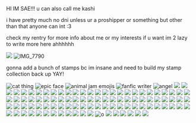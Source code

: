 HI IM SAE!!! u can also call me kashi

i have pretty much no dni unless ur a proshipper or something but other than that anyone can int :3 

check my rentry for more info about me or my interests if u want im 2 lazy to write more here ahhhhhh

![](https://files.catbox.moe/ax3w8z.png) ![IMG_7790](https://github.com/user-attachments/assets/6af832e5-ca7f-4a81-85dc-63e4382657f1) 


gonna add a bunch of stamps bc im insane and need to build my stamp collection back up YAY!

![cat thing](https://external-media.spacehey.net/media/sUyNQrFYXxQ1t24FUgeHl3hh4Fz2iescVYG_T1k-iYxc=/https://64.media.tumblr.com/f5a614012f4608807cf2413a4d8ddb9d/043b3b79b6f9e438-5a/s100x200/af289642a6fe93441736bb53da79e56ced89d228.png) ![epic face](https://external-media.spacehey.net/media/sU8c1kUfZ9glmlSPYVrCIVF9mPUFIVmAUON2d7CT7mO8=/https://64.media.tumblr.com/4a4986a87e403b038721e7ffc012a942/3913a3093a909602-ab/s250x250_c1/2f575b2a7976f7c62517d236a8eb1d84cd69fc24.pnj) ![animal jam emojis](https://external-media.spacehey.net/media/siGlPSBVnBHjj5YtcT944p-py7XeDn5VWXTjpFq0xgew=/https://images-wixmp-ed30a86b8c4ca887773594c2.wixmp.com/f/ba434057-e637-4974-a6e8-72becd29cc0f/dgmi9ay-6b1729db-ec15-405d-a847-c1d3b39a58eb.gif?token=eyJ0eXAiOiJKV1QiLCJhbGciOiJIUzI1NiJ9.eyJzdWIiOiJ1cm46YXBwOjdlMGQxODg5ODIyNjQzNzNhNWYwZDQxNWVhMGQyNmUwIiwiaXNzIjoidXJuOmFwcDo3ZTBkMTg4OTgyMjY0MzczYTVmMGQ0MTVlYTBkMjZlMCIsIm9iaiI6W1t7InBhdGgiOiJcL2ZcL2JhNDM0MDU3LWU2MzctNDk3NC1hNmU4LTcyYmVjZDI5Y2MwZlwvZGdtaTlheS02YjE3MjlkYi1lYzE1LTQwNWQtYTg0Ny1jMWQzYjM5YTU4ZWIuZ2lmIn1dXSwiYXVkIjpbInVybjpzZXJ2aWNlOmZpbGUuZG93bmxvYWQiXX0.oNWIXkRP6VG2MkLgdJ4qXaSNmtj_3Sl5jKSsUunb5Rc) ![fanfic writer](https://external-media.spacehey.net/media/smoHjupFFnu-ZAnAljNZLpPZAr1U9O9xxRF6SrS3DYfo=/https://images-wixmp-ed30a86b8c4ca887773594c2.wixmp.com/f/28847125-263d-48c5-9649-2689fb915850/d1c5kpk-854b704b-c962-4683-bf61-ecc3301ce232.gif?token=eyJ0eXAiOiJKV1QiLCJhbGciOiJIUzI1NiJ9.eyJzdWIiOiJ1cm46YXBwOjdlMGQxODg5ODIyNjQzNzNhNWYwZDQxNWVhMGQyNmUwIiwiaXNzIjoidXJuOmFwcDo3ZTBkMTg4OTgyMjY0MzczYTVmMGQ0MTVlYTBkMjZlMCIsIm9iaiI6W1t7InBhdGgiOiJcL2ZcLzI4ODQ3MTI1LTI2M2QtNDhjNS05NjQ5LTI2ODlmYjkxNTg1MFwvZDFjNWtway04NTRiNzA0Yi1jOTYyLTQ2ODMtYmY2MS1lY2MzMzAxY2UyMzIuZ2lmIn1dXSwiYXVkIjpbInVybjpzZXJ2aWNlOmZpbGUuZG93bmxvYWQiXX0.lUVVpDezbS8ogVEbCmI65c9LqcpaawLUQP7hrb16fYo) ![angel](https://external-media.spacehey.net/media/sIV8pAprBMSgFBqenMjUQSPEZl6fjwyb7R0dqG4CerLk=/https://y2k.neocities.org/stamps2/rainbow_11_by_catjamsprinkles-dc22hwr.png) ![](https://external-media.spacehey.net/media/sX9XY2-Eo1Vqz_pBGF8kNLOiUr2t2xr5-vmQgfGYpLGA=/https://y2k.neocities.org/stamps/tumblr_inline_p0x8glfCRf1uzqajc_500.jpg) ![](https://external-media.spacehey.net/media/sHA1LT_s0Q5J9VfBV2Q1Nd9UH17BMynrSYZMvDBldNaw=/https://64.media.tumblr.com/fc9b61fb4fb0e4da21a7d517ba5a2e0b/2fe91393c8bac497-d0/s100x200/235ee49e70ff1066d9b3ab2cc51791eb99ba19ca.gifv) ![](https://external-media.spacehey.net/media/sjrn_wQpHyCGXNaTESAlVN02DR_xhwxglodF-jI5mFlk=/https://i.ibb.co/nfhYBbX/blood-stamp-by-asuminakuki14-d2bhgmf-fullview.jpg) ![](https://external-media.spacehey.net/media/smBvhfSlALrFGYqcq1zGdwdGVptE1rqiZvBnfNLprCog=/https://images-wixmp-ed30a86b8c4ca887773594c2.wixmp.com/f/818acd97-1680-4dd1-9d23-23e22fd49506/dg761a0-494e9e59-6e46-438a-b14a-2502ef1ca034.gif?token=eyJ0eXAiOiJKV1QiLCJhbGciOiJIUzI1NiJ9.eyJzdWIiOiJ1cm46YXBwOjdlMGQxODg5ODIyNjQzNzNhNWYwZDQxNWVhMGQyNmUwIiwiaXNzIjoidXJuOmFwcDo3ZTBkMTg4OTgyMjY0MzczYTVmMGQ0MTVlYTBkMjZlMCIsIm9iaiI6W1t7InBhdGgiOiJcL2ZcLzgxOGFjZDk3LTE2ODAtNGRkMS05ZDIzLTIzZTIyZmQ0OTUwNlwvZGc3NjFhMC00OTRlOWU1OS02ZTQ2LTQzOGEtYjE0YS0yNTAyZWYxY2EwMzQuZ2lmIn1dXSwiYXVkIjpbInVybjpzZXJ2aWNlOmZpbGUuZG93bmxvYWQiXX0.y8wxRPscjzKmG7gIFd4K6OaDN1YgXahdfSXFwfJTlWU) ![](https://external-media.spacehey.net/media/sRUdSoivwYP9NictrvJuHsW38O9k21giNUxN6g5Kpd74=/https://i.ibb.co/v1LT9bb/emo-checkered-stamp-by-strawberryjuicie-d36hccd-fullview.jpg) ![](https://external-media.spacehey.net/media/s6iFQnQYzix66gzmevUwxhyACrIoCCC7scB4Av6TLhxw=/https://64.media.tumblr.com/befc25b61b4f9946fef5135ec8645f56/db9c867786dfb431-42/s250x250_c1/d976e839afe1267d50d24740b5908fb48b26c042.png) ![](https://external-media.spacehey.net/media/s6scD-GMZdDmoIQ_lYt-4jU-oHzQqnQuii_0quBEK4gc=/https://y2k.neocities.org/stamps/tumblr_pagu488kG61xu4cp2o3_100.gif) ![](https://external-media.spacehey.net/media/sK_sAkpw4P1eICkRZGhdkNSqg_jDU3h_EwSv1g-16-NQ=/https://images-wixmp-ed30a86b8c4ca887773594c2.wixmp.com/f/a06e9d4f-f786-4e2c-aca0-095af2a27353/dd3yqdb-f0efa0ca-02b9-455b-9970-dd89dc53c61e.gif?token=eyJ0eXAiOiJKV1QiLCJhbGciOiJIUzI1NiJ9.eyJzdWIiOiJ1cm46YXBwOjdlMGQxODg5ODIyNjQzNzNhNWYwZDQxNWVhMGQyNmUwIiwiaXNzIjoidXJuOmFwcDo3ZTBkMTg4OTgyMjY0MzczYTVmMGQ0MTVlYTBkMjZlMCIsIm9iaiI6W1t7InBhdGgiOiJcL2ZcL2EwNmU5ZDRmLWY3ODYtNGUyYy1hY2EwLTA5NWFmMmEyNzM1M1wvZGQzeXFkYi1mMGVmYTBjYS0wMmI5LTQ1NWItOTk3MC1kZDg5ZGM1M2M2MWUuZ2lmIn1dXSwiYXVkIjpbInVybjpzZXJ2aWNlOmZpbGUuZG93bmxvYWQiXX0.pY6gsU_HbnNG3nM9NQH6e4PsTbamgEuexwuKR31kDIw) ![](https://external-media.spacehey.net/media/sv-zIBPfaM9FIOM90CDsMjaBq2R6KzycOflcE8LdHeTg=/https://64.media.tumblr.com/eb8c66e1ac55e27f12c0fba73f8c85ee/tumblr_psy6b5KnzB1xzybrpo2_100.gifv) ![](https://external-media.spacehey.net/media/sy84yiYsqXssX4g56RxGfOKihEzsmnAf61uDw7hmd-Os=/https://64.media.tumblr.com/9248bdd91f9fdc629f3b04ef0eedfbf6/tumblr_psy6b5KnzB1xzybrpo3_100.png) ![](https://external-media.spacehey.net/media/s-IWS3CfcRiYMKFW7cN6Ay_Ngk_5K3xC0U7MxJbuhhEw=/https://grossgirl94.neocities.org/stamps,%20blinkies/db13uc6-4f53ae41-d0a0-4447-a790-b1540ce55359.png) ![](https://external-media.spacehey.net/media/sN5ffHru28xY3UHe1RQbcqfqqMQMGYSDQRjsFOCfS87k=/https://coloredvoid.neocities.org/stamps/lainstamp.gif) ![](https://external-media.spacehey.net/media/sZtBQpDomZsYEZz4I4i_7w_rwBOz5SeKGmpEaiO0S5-8=/https://64.media.tumblr.com/b9d11ab674dcc0d3fb185c0d1adb3c22/00458b2dd89db537-6f/s250x250_c1/f730861d3d13af8f18844a89296fb2f72e8ea6de.jpg) ![](https://external-media.spacehey.net/media/sRymW1npf_L0T2VeMFMcoq8UM5vJKxozKo_KlgrqlbT0=/https://64.media.tumblr.com/9cf5ec0e465be88ce0b04d827912b2f8/8a37568922282c2c-db/s250x250_c1/32dcb36085a32ffa3706ccb30f2f3a8948c4e854.gifv) ![](https://external-media.spacehey.net/media/smY37GMMMQEYFDXtR_mXlXKPObgCi2bA3c_whjp7mKO8=/https://64.media.tumblr.com/0fa04c862468c4072b1956cda94cf0b9/a35036fe492a3a87-c3/s250x250_c1/17552cb39ee1f1933c6e10a7ad8630b2cb367542.gifv) ![](https://external-media.spacehey.net/media/scgZvKa1W1m8DlGmHqyLx-qfSS1IMk8qdQpDLeFx8aUc=/https://64.media.tumblr.com/bcdd22a96e70b213704ce1285e8360e4/5962aeece7090b0a-b6/s250x250_c1/f0442003d923771d81ac1c9695fc464426ecfe24.gifv) ![](https://external-media.spacehey.net/media/s20nJG1soLg42-roNxToSQxh8QS1bWFQkKlB8NwpiQOk=/https://64.media.tumblr.com/bad9970c34f92cd5b95f00c0fd495ffa/406d4b6e0e04b07e-fb/s250x250_c1/5242424708d1f98e1cbe70bb2a0dc03095860373.png) ![](https://external-media.spacehey.net/media/s968B6hQ_8Z6YZTjsINsQkQB8p6j2ajdjAPeORIt41hY=/https://64.media.tumblr.com/62f27b58434b0ea9a5adbd289071c7f0/tumblr_pj3czpaNqQ1v3w3jlo3_100.png) ![](https://external-media.spacehey.net/media/sgoanK07r49QbnjeZrON3KJhnRztdxTI-Xi6XGDI7RKA=/https://64.media.tumblr.com/6c6c009a66c457d27154841e4901f528/tumblr_prx0uwGciN1xzybrpo6_100.gifv) ![](https://external-media.spacehey.net/media/swf26MYFPAzC3Rj4cQcfJNKYgpke4iScX4-shJPvrOCo=/https://64.media.tumblr.com/58b62902b19761ce386fa4fb42589dbb/tumblr_pc0rtdI6bR1xzybrpo5_100.png) ![](https://external-media.spacehey.net/media/spFv2ZJjWM1lL6TCXV5N1v7LJGn9H037P03sLwAHW-BA=/https://images-wixmp-ed30a86b8c4ca887773594c2.wixmp.com/f/bd26bde7-1297-4f6f-a449-2b4ab418826b/d1jm9ml-36550b2f-8e52-4dae-9b5a-9fd50b87451e.gif?token=eyJ0eXAiOiJKV1QiLCJhbGciOiJIUzI1NiJ9.eyJzdWIiOiJ1cm46YXBwOjdlMGQxODg5ODIyNjQzNzNhNWYwZDQxNWVhMGQyNmUwIiwiaXNzIjoidXJuOmFwcDo3ZTBkMTg4OTgyMjY0MzczYTVmMGQ0MTVlYTBkMjZlMCIsIm9iaiI6W1t7InBhdGgiOiJcL2ZcL2JkMjZiZGU3LTEyOTctNGY2Zi1hNDQ5LTJiNGFiNDE4ODI2YlwvZDFqbTltbC0zNjU1MGIyZi04ZTUyLTRkYWUtOWI1YS05ZmQ1MGI4NzQ1MWUuZ2lmIn1dXSwiYXVkIjpbInVybjpzZXJ2aWNlOmZpbGUuZG93bmxvYWQiXX0.q6GRapcEEdNU6mXErf_BAfhPP6T7_oCB8uT3TxUKktQ) ![](https://external-media.spacehey.net/media/sDQhfy7bpCzDkjI01XEU4z5akDXR9XPgYvsiJShB4-HM=/https://images-wixmp-ed30a86b8c4ca887773594c2.wixmp.com/f/8c913458-9aa6-455c-a5f5-f706f4da0349/d675g11-345e4b5c-2bd4-4b5d-b76c-1354a96f21ee.gif?token=eyJ0eXAiOiJKV1QiLCJhbGciOiJIUzI1NiJ9.eyJzdWIiOiJ1cm46YXBwOjdlMGQxODg5ODIyNjQzNzNhNWYwZDQxNWVhMGQyNmUwIiwiaXNzIjoidXJuOmFwcDo3ZTBkMTg4OTgyMjY0MzczYTVmMGQ0MTVlYTBkMjZlMCIsIm9iaiI6W1t7InBhdGgiOiJcL2ZcLzhjOTEzNDU4LTlhYTYtNDU1Yy1hNWY1LWY3MDZmNGRhMDM0OVwvZDY3NWcxMS0zNDVlNGI1Yy0yYmQ0LTRiNWQtYjc2Yy0xMzU0YTk2ZjIxZWUuZ2lmIn1dXSwiYXVkIjpbInVybjpzZXJ2aWNlOmZpbGUuZG93bmxvYWQiXX0.wpL2JXKhGtpNGiIF2jVlS0yLT0VRrsBnMo8XyO1ae2A) ![](https://external-media.spacehey.net/media/sg9_SwLzbX62AbzSS7gnVvPGnLRpqck3emyyUzzK2_Ms=/https://64.media.tumblr.com/54deeb3da300e6724d907912cb542c22/tumblr_pg8i9rQhkM1xzybrpo5_100.gifv) ![](https://external-media.spacehey.net/media/sxmVHDA0HGNbXhcEwANhYQudsHIxHP_dh1hAwNjBZS3s=/https://64.media.tumblr.com/91d4d3036dbdba3df09f15df33b29167/tumblr_prlw90cSJa1xzybrpo5_100.gifv) ![](https://external-media.spacehey.net/media/s-fK_kAGHRQtFTRrlqm8hXgZ3A0UT1wwDxOKH8wK25l8=/https://images-wixmp-ed30a86b8c4ca887773594c2.wixmp.com/f/2272019d-3dd1-4e0c-a09e-f0b03c52c568/d1dl83t-e318e80a-5b6e-49f6-aa30-21068c5954c7.jpg?token=eyJ0eXAiOiJKV1QiLCJhbGciOiJIUzI1NiJ9.eyJzdWIiOiJ1cm46YXBwOjdlMGQxODg5ODIyNjQzNzNhNWYwZDQxNWVhMGQyNmUwIiwiaXNzIjoidXJuOmFwcDo3ZTBkMTg4OTgyMjY0MzczYTVmMGQ0MTVlYTBkMjZlMCIsIm9iaiI6W1t7InBhdGgiOiJcL2ZcLzIyNzIwMTlkLTNkZDEtNGUwYy1hMDllLWYwYjAzYzUyYzU2OFwvZDFkbDgzdC1lMzE4ZTgwYS01YjZlLTQ5ZjYtYWEzMC0yMTA2OGM1OTU0YzcuanBnIn1dXSwiYXVkIjpbInVybjpzZXJ2aWNlOmZpbGUuZG93bmxvYWQiXX0.wmpJhWnJ7d2fbkriuH5kWU68ZuSWopB-z2NtCDkeo14) ![](https://external-media.spacehey.net/media/sJYL-x3hR6XCxI4XApqufmvGPS1wsfypKqZ_RrPrtVXI=/https://images-wixmp-ed30a86b8c4ca887773594c2.wixmp.com/f/06051425-eb5a-4e22-8c5e-b9c048d056e1/d8of6kn-325162d5-df4e-46ce-a2fd-c14ee8a2b85f.gif?token=eyJ0eXAiOiJKV1QiLCJhbGciOiJIUzI1NiJ9.eyJzdWIiOiJ1cm46YXBwOjdlMGQxODg5ODIyNjQzNzNhNWYwZDQxNWVhMGQyNmUwIiwiaXNzIjoidXJuOmFwcDo3ZTBkMTg4OTgyMjY0MzczYTVmMGQ0MTVlYTBkMjZlMCIsIm9iaiI6W1t7InBhdGgiOiJcL2ZcLzA2MDUxNDI1LWViNWEtNGUyMi04YzVlLWI5YzA0OGQwNTZlMVwvZDhvZjZrbi0zMjUxNjJkNS1kZjRlLTQ2Y2UtYTJmZC1jMTRlZThhMmI4NWYuZ2lmIn1dXSwiYXVkIjpbInVybjpzZXJ2aWNlOmZpbGUuZG93bmxvYWQiXX0._PAJ-KQqpHh0x4xRJhlVYllnbS1Teu_I2VLVHxkSxw8) ![](https://external-media.spacehey.net/media/spoE_fkJqrmLVljXRO4gCVc60CsO9aQdSSarjtkw-0YM=/https://64.media.tumblr.com/f8aaa3e8d51708d35e04aeba94ffd295/tumblr_pbt6qp9t571xzybrpo3_100.jpg) ![](https://external-media.spacehey.net/media/soxoDPd4I2bh8rSakmydkxDkzRbgNMOb-XCCX7tn3VPY=/https://images-wixmp-ed30a86b8c4ca887773594c2.wixmp.com/f/27ee0f81-3176-4f8b-a161-055e7b2462df/d7m5pun-e7cd2c4f-8d62-430d-8597-7a6559fc88b0.png?token=eyJ0eXAiOiJKV1QiLCJhbGciOiJIUzI1NiJ9.eyJzdWIiOiJ1cm46YXBwOjdlMGQxODg5ODIyNjQzNzNhNWYwZDQxNWVhMGQyNmUwIiwiaXNzIjoidXJuOmFwcDo3ZTBkMTg4OTgyMjY0MzczYTVmMGQ0MTVlYTBkMjZlMCIsIm9iaiI6W1t7InBhdGgiOiJcL2ZcLzI3ZWUwZjgxLTMxNzYtNGY4Yi1hMTYxLTA1NWU3YjI0NjJkZlwvZDdtNXB1bi1lN2NkMmM0Zi04ZDYyLTQzMGQtODU5Ny03YTY1NTlmYzg4YjAucG5nIn1dXSwiYXVkIjpbInVybjpzZXJ2aWNlOmZpbGUuZG93bmxvYWQiXX0.naB1YBNv-rzHICdFQqpyiTXU1Mb44ZzyQRfiwOd_oLI) ![](https://external-media.spacehey.net/media/sTi97CAyweBpLtGJKThqB7LziEhN_vWAK0FAFQzxrkac=/https://images-wixmp-ed30a86b8c4ca887773594c2.wixmp.com/f/d69ae67d-5657-4bca-8e8e-72c18d4ec124/d9nvg36-caa1f45c-93f4-4ee4-90b4-5526543ab57f.gif?token=eyJ0eXAiOiJKV1QiLCJhbGciOiJIUzI1NiJ9.eyJzdWIiOiJ1cm46YXBwOjdlMGQxODg5ODIyNjQzNzNhNWYwZDQxNWVhMGQyNmUwIiwiaXNzIjoidXJuOmFwcDo3ZTBkMTg4OTgyMjY0MzczYTVmMGQ0MTVlYTBkMjZlMCIsIm9iaiI6W1t7InBhdGgiOiJcL2ZcL2Q2OWFlNjdkLTU2NTctNGJjYS04ZThlLTcyYzE4ZDRlYzEyNFwvZDludmczNi1jYWExZjQ1Yy05M2Y0LTRlZTQtOTBiNC01NTI2NTQzYWI1N2YuZ2lmIn1dXSwiYXVkIjpbInVybjpzZXJ2aWNlOmZpbGUuZG93bmxvYWQiXX0.V0PDDxA6lNPOZhiOec60WfcBEFM30axt26fp8e1w5Dw) ![](https://external-media.spacehey.net/media/sMuzblJmOY8xCpKAcz32nlttrzd7ApVY-EGLzgbwg7tw=/https://images-wixmp-ed30a86b8c4ca887773594c2.wixmp.com/f/73a47737-937b-44d7-9e59-61e40e4cd454/d6klt1x-efd275f3-6524-4f22-8b8c-efbedf711ab7.png?token=eyJ0eXAiOiJKV1QiLCJhbGciOiJIUzI1NiJ9.eyJzdWIiOiJ1cm46YXBwOjdlMGQxODg5ODIyNjQzNzNhNWYwZDQxNWVhMGQyNmUwIiwiaXNzIjoidXJuOmFwcDo3ZTBkMTg4OTgyMjY0MzczYTVmMGQ0MTVlYTBkMjZlMCIsIm9iaiI6W1t7InBhdGgiOiJcL2ZcLzczYTQ3NzM3LTkzN2ItNDRkNy05ZTU5LTYxZTQwZTRjZDQ1NFwvZDZrbHQxeC1lZmQyNzVmMy02NTI0LTRmMjItOGI4Yy1lZmJlZGY3MTFhYjcucG5nIn1dXSwiYXVkIjpbInVybjpzZXJ2aWNlOmZpbGUuZG93bmxvYWQiXX0.2yqgNzayooPx0WfBI-ydNDQQPeS0104b_0qMf9vGhfk) ![](https://external-media.spacehey.net/media/sriwIoi4XxnC474xd7drvQuvMc6wGvcqZJ0GgZwa465g=/https://images-wixmp-ed30a86b8c4ca887773594c2.wixmp.com/f/97538ed2-f006-4ed5-aa9f-f1121bf3b1e4/d6xw2vh-2d779b36-8400-4e68-9439-806ffdc2dc4d.png?token=eyJ0eXAiOiJKV1QiLCJhbGciOiJIUzI1NiJ9.eyJzdWIiOiJ1cm46YXBwOjdlMGQxODg5ODIyNjQzNzNhNWYwZDQxNWVhMGQyNmUwIiwiaXNzIjoidXJuOmFwcDo3ZTBkMTg4OTgyMjY0MzczYTVmMGQ0MTVlYTBkMjZlMCIsIm9iaiI6W1t7InBhdGgiOiJcL2ZcLzk3NTM4ZWQyLWYwMDYtNGVkNS1hYTlmLWYxMTIxYmYzYjFlNFwvZDZ4dzJ2aC0yZDc3OWIzNi04NDAwLTRlNjgtOTQzOS04MDZmZmRjMmRjNGQucG5nIn1dXSwiYXVkIjpbInVybjpzZXJ2aWNlOmZpbGUuZG93bmxvYWQiXX0.II_Zuc0wGYoOZeNjRKHkHFcrG10L8I-nbolBf325QaY) ![](https://external-media.spacehey.net/media/sYjzrbqIUoJV3cAm6WqkOBkUALmPSPx1cY5yr-S9hrA0=/https://pomelo.neocities.org/pix/stamps/dak6fgg-3ce3d95e-e179-4c2c-97da-3dbe3f948222.png) ![](https://external-media.spacehey.net/media/ssN8gX8PwPj_DibNFPN-kmEaLLkH5kbIB_Q-Ex-39G4E=/https://pomelo.neocities.org/pix/stamps/d1cwtfy-1d537a97-2e70-4e0f-b623-e2e6913d0749.png) ![](https://external-media.spacehey.net/media/skri_kSpEMvp8iioZVu-W3oZZrLzhKLO9OGv4odL3dEU=/https://i.postimg.cc/CMRvySVs/hot-topic.gif) ![](https://external-media.spacehey.net/media/s9y9YEouRebm3PDkgsGQ0ToW57386ZBNKWGfG7zUegL4=/https://i.postimg.cc/zDRMNNVv/silent-hill.gif) ![](https://external-media.spacehey.net/media/s-ybKdWfCdEV6mHlxIPdDbIUcrG8pBbWS9-xV3xii934=/https://images-wixmp-ed30a86b8c4ca887773594c2.wixmp.com/f/27ee0f81-3176-4f8b-a161-055e7b2462df/d5qav3b-c5f2f6c3-265a-431f-9c6c-67b813d82618.png?token=eyJ0eXAiOiJKV1QiLCJhbGciOiJIUzI1NiJ9.eyJzdWIiOiJ1cm46YXBwOjdlMGQxODg5ODIyNjQzNzNhNWYwZDQxNWVhMGQyNmUwIiwiaXNzIjoidXJuOmFwcDo3ZTBkMTg4OTgyMjY0MzczYTVmMGQ0MTVlYTBkMjZlMCIsIm9iaiI6W1t7InBhdGgiOiJcL2ZcLzI3ZWUwZjgxLTMxNzYtNGY4Yi1hMTYxLTA1NWU3YjI0NjJkZlwvZDVxYXYzYi1jNWYyZjZjMy0yNjVhLTQzMWYtOWM2Yy02N2I4MTNkODI2MTgucG5nIn1dXSwiYXVkIjpbInVybjpzZXJ2aWNlOmZpbGUuZG93bmxvYWQiXX0.b5YBPQegvV3WtkTYVDgbu9IXfZ5SLzN_9Oe1gAn4YTc) ![](https://external-media.spacehey.net/media/sUyuf7VGcvzG5ppsHAkyBM940dhQDWAXI2uQ6HfrAQTc=/https://images-wixmp-ed30a86b8c4ca887773594c2.wixmp.com/f/2cd01bb3-fc81-4852-af49-09976ade8181/d4cyrl4-bee33ed9-e109-417e-9217-b0386549d8b5.png?token=eyJ0eXAiOiJKV1QiLCJhbGciOiJIUzI1NiJ9.eyJzdWIiOiJ1cm46YXBwOjdlMGQxODg5ODIyNjQzNzNhNWYwZDQxNWVhMGQyNmUwIiwiaXNzIjoidXJuOmFwcDo3ZTBkMTg4OTgyMjY0MzczYTVmMGQ0MTVlYTBkMjZlMCIsIm9iaiI6W1t7InBhdGgiOiJcL2ZcLzJjZDAxYmIzLWZjODEtNDg1Mi1hZjQ5LTA5OTc2YWRlODE4MVwvZDRjeXJsNC1iZWUzM2VkOS1lMTA5LTQxN2UtOTIxNy1iMDM4NjU0OWQ4YjUucG5nIn1dXSwiYXVkIjpbInVybjpzZXJ2aWNlOmZpbGUuZG93bmxvYWQiXX0.f5jslC1Y8FXPHhY9XasHzDYuHtEQ3lz3vGREENTft-I) ![](https://external-media.spacehey.net/media/sRo9envSxs4Q5nYVj-LVvBgQBRVhSrTahpJ7RL_QcvXQ=/https://images-wixmp-ed30a86b8c4ca887773594c2.wixmp.com/f/8bc357c2-2060-4723-a45b-ab421c4676df/d1kc18h-e733a3a4-937e-4b15-92b2-18b9dd3dc314.png?token=eyJ0eXAiOiJKV1QiLCJhbGciOiJIUzI1NiJ9.eyJzdWIiOiJ1cm46YXBwOjdlMGQxODg5ODIyNjQzNzNhNWYwZDQxNWVhMGQyNmUwIiwiaXNzIjoidXJuOmFwcDo3ZTBkMTg4OTgyMjY0MzczYTVmMGQ0MTVlYTBkMjZlMCIsIm9iaiI6W1t7InBhdGgiOiJcL2ZcLzhiYzM1N2MyLTIwNjAtNDcyMy1hNDViLWFiNDIxYzQ2NzZkZlwvZDFrYzE4aC1lNzMzYTNhNC05MzdlLTRiMTUtOTJiMi0xOGI5ZGQzZGMzMTQucG5nIn1dXSwiYXVkIjpbInVybjpzZXJ2aWNlOmZpbGUuZG93bmxvYWQiXX0.FwbuwXn0xPe-jBxb4iaJEQ6XJaZ97R4C3kgSIMs1hSY) ![](https://external-media.spacehey.net/media/sItAn8c3GuZfSFU6m0BcwjOUHTMatUCALTH0K8tcc7us=/https://images-wixmp-ed30a86b8c4ca887773594c2.wixmp.com/f/42f99abf-f041-41dd-b57f-87e3285a6cf9/d2gcxm9-f0dccb37-c7c7-466d-8f22-5803087d996e.gif?token=eyJ0eXAiOiJKV1QiLCJhbGciOiJIUzI1NiJ9.eyJzdWIiOiJ1cm46YXBwOjdlMGQxODg5ODIyNjQzNzNhNWYwZDQxNWVhMGQyNmUwIiwiaXNzIjoidXJuOmFwcDo3ZTBkMTg4OTgyMjY0MzczYTVmMGQ0MTVlYTBkMjZlMCIsIm9iaiI6W1t7InBhdGgiOiJcL2ZcLzQyZjk5YWJmLWYwNDEtNDFkZC1iNTdmLTg3ZTMyODVhNmNmOVwvZDJnY3htOS1mMGRjY2IzNy1jN2M3LTQ2NmQtOGYyMi01ODAzMDg3ZDk5NmUuZ2lmIn1dXSwiYXVkIjpbInVybjpzZXJ2aWNlOmZpbGUuZG93bmxvYWQiXX0.1y7JzZ0CUIfaReaK8JPW1aQ7l3bW7Jac0sdmkyvtVi0) ![](https://external-media.spacehey.net/media/s1osgviDJwTIKBy6weUo7ey1KTUWIr5p06_5dAuGfpP8=/https://64.media.tumblr.com/d7c725602222b2a6d80e02114a9c0557/7aabd2519e7e2d80-f7/s250x250_c1/9f0b286a1976041cecb6f3bcac11829269935dc1.gifv) ![](https://external-media.spacehey.net/media/s4MAIu4gGnvzHkAIQj2QHMswOLNUO5SPqvOgoLcQVzk4=/https://64.media.tumblr.com/e2392287d99e970fc393bd1706fdeaa6/7aabd2519e7e2d80-a0/s100x200/0c4563c402cb46307ab0b19cc9b50710a7b9b5ba.gifv) ![](https://external-media.spacehey.net/media/slpgZSuZ5tQlYHa_yxUIXLQb-oAlwU7OGYWZXRJ16KAk=/https://64.media.tumblr.com/d37bab8b68f63384316d52261949d30c/db9c867786dfb431-fe/s250x400/1c222c5cb2df745d798ad208ff9c0a571362d01d.gifv) ![](https://external-media.spacehey.net/media/sXEr6OqKNE3-vhrTXhHHPem4NKOppvrVuHXF1tkxj1s0=/https://64.media.tumblr.com/31bfad6077e28df69ade588806cd77a3/db9c867786dfb431-fb/s100x200/7e981867b416749ea7f01cdb80924770e2a9c1d2.png) ![](https://external-media.spacehey.net/media/sXsTO3tBTcqAZSFFxmsn4QzZiKWYYakvJN8WQNKqRnhw=/https://64.media.tumblr.com/84defc098b6d61ead79b2fcb96de291c/db9c867786dfb431-dd/s100x200/9831d0c8ef7b4cbfbaab3b925efb71d2f3c30f83.gifv) ![](https://external-media.spacehey.net/media/sRpmeli22xgos5FIakDPt331QqCzH4DfENyEa3n_DvZw=/https://64.media.tumblr.com/7335000ff3a51e8566fcd51d5de7bff5/db9c867786dfb431-7f/s100x200/4497c014082090f5b296a4f20e87b153ecd6a926.gifv) ![](https://external-media.spacehey.net/media/skqX8WSZ2k2FOBcgX1sXY5jLHCYljSO7IVWKsZzJTCr0=/https://64.media.tumblr.com/e04025b1a97e72b2f851218b5119041f/7f17d65f94f8b4a2-52/s100x200/043fadbb4d96bdaa5ce7b865b9399c31bcb459a2.png) ![](https://external-media.spacehey.net/media/sEDiruMbD9m4zBeHvigRq06jDIJL1yhnlGCm4sIyjZUA=/https://64.media.tumblr.com/31fee68748dad5c3d306ecdb887ef3a4/7f17d65f94f8b4a2-7d/s250x250_c1/c2d85db703e162324db3961a74032965538b6332.png) ![](https://external-media.spacehey.net/media/syU338ZagHDd0G__UTe0bBloRi63jtZGmEeMQdW4W8kM=/https://64.media.tumblr.com/468ffaa3f24e35eb212a358912c5e3b0/09ca433352f9db2d-14/s250x400/bf09364bd3caa56553baa095074a2d23f9ea2268.gifv) ![](https://images-wixmp-ed30a86b8c4ca887773594c2.wixmp.com/f/91d7bf7d-6a09-471f-ab35-c282ef4d4bcd/d6983yx-c3d2ab0f-2b9f-4570-9465-0ea7ffc28226.gif?token=eyJ0eXAiOiJKV1QiLCJhbGciOiJIUzI1NiJ9.eyJzdWIiOiJ1cm46YXBwOjdlMGQxODg5ODIyNjQzNzNhNWYwZDQxNWVhMGQyNmUwIiwiaXNzIjoidXJuOmFwcDo3ZTBkMTg4OTgyMjY0MzczYTVmMGQ0MTVlYTBkMjZlMCIsIm9iaiI6W1t7InBhdGgiOiJcL2ZcLzkxZDdiZjdkLTZhMDktNDcxZi1hYjM1LWMyODJlZjRkNGJjZFwvZDY5ODN5eC1jM2QyYWIwZi0yYjlmLTQ1NzAtOTQ2NS0wZWE3ZmZjMjgyMjYuZ2lmIn1dXSwiYXVkIjpbInVybjpzZXJ2aWNlOmZpbGUuZG93bmxvYWQiXX0.Kse0fTn-iIBKkCIylf7JWnJav_9aiJ2w8RDJubCaGuw) ![](https://images-wixmp-ed30a86b8c4ca887773594c2.wixmp.com/f/34c3fcd0-7f1c-4039-93ce-5543416d16c2/d99o2fa-466578f7-f85f-42e4-b20d-90375b3e656d.gif?token=eyJ0eXAiOiJKV1QiLCJhbGciOiJIUzI1NiJ9.eyJzdWIiOiJ1cm46YXBwOjdlMGQxODg5ODIyNjQzNzNhNWYwZDQxNWVhMGQyNmUwIiwiaXNzIjoidXJuOmFwcDo3ZTBkMTg4OTgyMjY0MzczYTVmMGQ0MTVlYTBkMjZlMCIsIm9iaiI6W1t7InBhdGgiOiJcL2ZcLzM0YzNmY2QwLTdmMWMtNDAzOS05M2NlLTU1NDM0MTZkMTZjMlwvZDk5bzJmYS00NjY1NzhmNy1mODVmLTQyZTQtYjIwZC05MDM3NWIzZTY1NmQuZ2lmIn1dXSwiYXVkIjpbInVybjpzZXJ2aWNlOmZpbGUuZG93bmxvYWQiXX0.JMIqEesAoHD4aexnKPCe88Deg3Evkn51Beh3QOD6nrc) ![](https://images-wixmp-ed30a86b8c4ca887773594c2.wixmp.com/f/07be1e05-b25d-4fd1-b482-56adc5261359/d8luvxn-40777fb1-37d4-42c6-aaef-9a46340dbbd1.gif?token=eyJ0eXAiOiJKV1QiLCJhbGciOiJIUzI1NiJ9.eyJzdWIiOiJ1cm46YXBwOjdlMGQxODg5ODIyNjQzNzNhNWYwZDQxNWVhMGQyNmUwIiwiaXNzIjoidXJuOmFwcDo3ZTBkMTg4OTgyMjY0MzczYTVmMGQ0MTVlYTBkMjZlMCIsIm9iaiI6W1t7InBhdGgiOiJcL2ZcLzA3YmUxZTA1LWIyNWQtNGZkMS1iNDgyLTU2YWRjNTI2MTM1OVwvZDhsdXZ4bi00MDc3N2ZiMS0zN2Q0LTQyYzYtYWFlZi05YTQ2MzQwZGJiZDEuZ2lmIn1dXSwiYXVkIjpbInVybjpzZXJ2aWNlOmZpbGUuZG93bmxvYWQiXX0.TRaBOZJudVpuzyNyA0Ts1CaVNtAqHGWqGVj6j9yqTPY) ![](https://images-wixmp-ed30a86b8c4ca887773594c2.wixmp.com/f/8373c38a-2803-440a-be49-b907f2fc9d43/d2mke21-dcdd7f83-b678-4d54-b7a3-ed1ce323d682.gif?token=eyJ0eXAiOiJKV1QiLCJhbGciOiJIUzI1NiJ9.eyJzdWIiOiJ1cm46YXBwOjdlMGQxODg5ODIyNjQzNzNhNWYwZDQxNWVhMGQyNmUwIiwiaXNzIjoidXJuOmFwcDo3ZTBkMTg4OTgyMjY0MzczYTVmMGQ0MTVlYTBkMjZlMCIsIm9iaiI6W1t7InBhdGgiOiJcL2ZcLzgzNzNjMzhhLTI4MDMtNDQwYS1iZTQ5LWI5MDdmMmZjOWQ0M1wvZDJta2UyMS1kY2RkN2Y4My1iNjc4LTRkNTQtYjdhMy1lZDFjZTMyM2Q2ODIuZ2lmIn1dXSwiYXVkIjpbInVybjpzZXJ2aWNlOmZpbGUuZG93bmxvYWQiXX0.Nw-FU8F03Z1Op5b5YDfIcyGyIFNNvFkA4QpgitEL8fQ) ![](https://images-wixmp-ed30a86b8c4ca887773594c2.wixmp.com/f/7f86feb3-619b-4174-a0cf-0e229bcb29cd/d5ppxtf-8d4607ab-14dc-446b-b40b-cbedaf34b067.png/v1/fill/w_99,h_57/operator_symbol_stamp_by_jokerhound_d5ppxtf-fullview.png?token=eyJ0eXAiOiJKV1QiLCJhbGciOiJIUzI1NiJ9.eyJzdWIiOiJ1cm46YXBwOjdlMGQxODg5ODIyNjQzNzNhNWYwZDQxNWVhMGQyNmUwIiwiaXNzIjoidXJuOmFwcDo3ZTBkMTg4OTgyMjY0MzczYTVmMGQ0MTVlYTBkMjZlMCIsIm9iaiI6W1t7ImhlaWdodCI6Ijw9NTciLCJwYXRoIjoiXC9mXC83Zjg2ZmViMy02MTliLTQxNzQtYTBjZi0wZTIyOWJjYjI5Y2RcL2Q1cHB4dGYtOGQ0NjA3YWItMTRkYy00NDZiLWI0MGItY2JlZGFmMzRiMDY3LnBuZyIsIndpZHRoIjoiPD05OSJ9XV0sImF1ZCI6WyJ1cm46c2VydmljZTppbWFnZS5vcGVyYXRpb25zIl19.qQvdiIE__pr1TctDrH4ULBRHj2_JJcY1G-x9YRqAg7g) ![](https://images-wixmp-ed30a86b8c4ca887773594c2.wixmp.com/f/db522eab-624e-410d-af97-34d3ffa40c67/d2n53fc-db6cb26c-41b5-45d0-a166-c06ddc9a8a36.png/v1/fill/w_99,h_56/smile_dog_stamp_by_spikytastic_d2n53fc-fullview.png?token=eyJ0eXAiOiJKV1QiLCJhbGciOiJIUzI1NiJ9.eyJzdWIiOiJ1cm46YXBwOjdlMGQxODg5ODIyNjQzNzNhNWYwZDQxNWVhMGQyNmUwIiwiaXNzIjoidXJuOmFwcDo3ZTBkMTg4OTgyMjY0MzczYTVmMGQ0MTVlYTBkMjZlMCIsIm9iaiI6W1t7ImhlaWdodCI6Ijw9NTYiLCJwYXRoIjoiXC9mXC9kYjUyMmVhYi02MjRlLTQxMGQtYWY5Ny0zNGQzZmZhNDBjNjdcL2QybjUzZmMtZGI2Y2IyNmMtNDFiNS00NWQwLWExNjYtYzA2ZGRjOWE4YTM2LnBuZyIsIndpZHRoIjoiPD05OSJ9XV0sImF1ZCI6WyJ1cm46c2VydmljZTppbWFnZS5vcGVyYXRpb25zIl19.N8Mq_mgszZz3BYIsU1zxdgxY2lUvpqAezYPj5zGOofI) ![](https://images-wixmp-ed30a86b8c4ca887773594c2.wixmp.com/f/9224629f-8cba-442c-afed-9af29dea8eea/d6kjkrx-b3561a43-9fd0-4cc8-b20c-5a585a4bb27e.png?token=eyJ0eXAiOiJKV1QiLCJhbGciOiJIUzI1NiJ9.eyJzdWIiOiJ1cm46YXBwOjdlMGQxODg5ODIyNjQzNzNhNWYwZDQxNWVhMGQyNmUwIiwiaXNzIjoidXJuOmFwcDo3ZTBkMTg4OTgyMjY0MzczYTVmMGQ0MTVlYTBkMjZlMCIsIm9iaiI6W1t7InBhdGgiOiJcL2ZcLzkyMjQ2MjlmLThjYmEtNDQyYy1hZmVkLTlhZjI5ZGVhOGVlYVwvZDZramtyeC1iMzU2MWE0My05ZmQwLTRjYzgtYjIwYy01YTU4NWE0YmIyN2UucG5nIn1dXSwiYXVkIjpbInVybjpzZXJ2aWNlOmZpbGUuZG93bmxvYWQiXX0.3qh61MJS3SUErQ_mDZFBRM2VgG1VsZxGQM4hP1CdOPo) ![](https://images-wixmp-ed30a86b8c4ca887773594c2.wixmp.com/f/9224629f-8cba-442c-afed-9af29dea8eea/d7fbrv1-ece17d75-6561-4c80-812c-6f2d8d2ea18b.png/v1/fill/w_99,h_57,q_80,strp/ticci_toby_stamp_by_unattentive_teen_d7fbrv1-fullview.jpg?token=eyJ0eXAiOiJKV1QiLCJhbGciOiJIUzI1NiJ9.eyJzdWIiOiJ1cm46YXBwOjdlMGQxODg5ODIyNjQzNzNhNWYwZDQxNWVhMGQyNmUwIiwiaXNzIjoidXJuOmFwcDo3ZTBkMTg4OTgyMjY0MzczYTVmMGQ0MTVlYTBkMjZlMCIsIm9iaiI6W1t7ImhlaWdodCI6Ijw9NTciLCJwYXRoIjoiXC9mXC85MjI0NjI5Zi04Y2JhLTQ0MmMtYWZlZC05YWYyOWRlYThlZWFcL2Q3ZmJydjEtZWNlMTdkNzUtNjU2MS00YzgwLTgxMmMtNmYyZDhkMmVhMThiLnBuZyIsIndpZHRoIjoiPD05OSJ9XV0sImF1ZCI6WyJ1cm46c2VydmljZTppbWFnZS5vcGVyYXRpb25zIl19.J_D8UaSqI57zP71Xus76sMVC5qezccs29cv7Q8Ztafg) ![](https://images-wixmp-ed30a86b8c4ca887773594c2.wixmp.com/f/b2960ec4-41f5-436b-ad1e-8185703cdedb/d7aemxp-d1e785c2-f9c5-4176-9964-527210aab7ad.png?token=eyJ0eXAiOiJKV1QiLCJhbGciOiJIUzI1NiJ9.eyJzdWIiOiJ1cm46YXBwOjdlMGQxODg5ODIyNjQzNzNhNWYwZDQxNWVhMGQyNmUwIiwiaXNzIjoidXJuOmFwcDo3ZTBkMTg4OTgyMjY0MzczYTVmMGQ0MTVlYTBkMjZlMCIsIm9iaiI6W1t7InBhdGgiOiJcL2ZcL2IyOTYwZWM0LTQxZjUtNDM2Yi1hZDFlLTgxODU3MDNjZGVkYlwvZDdhZW14cC1kMWU3ODVjMi1mOWM1LTQxNzYtOTk2NC01MjcyMTBhYWI3YWQucG5nIn1dXSwiYXVkIjpbInVybjpzZXJ2aWNlOmZpbGUuZG93bmxvYWQiXX0.DzLJoKqqKZsm1KydT1EpQEClsYz_relN0pEqkGvCStQ) ![](https://images-wixmp-ed30a86b8c4ca887773594c2.wixmp.com/f/b2960ec4-41f5-436b-ad1e-8185703cdedb/d7hv7g1-06c44192-8bb8-4f33-9c4c-cd9a44e0290b.png?token=eyJ0eXAiOiJKV1QiLCJhbGciOiJIUzI1NiJ9.eyJzdWIiOiJ1cm46YXBwOjdlMGQxODg5ODIyNjQzNzNhNWYwZDQxNWVhMGQyNmUwIiwiaXNzIjoidXJuOmFwcDo3ZTBkMTg4OTgyMjY0MzczYTVmMGQ0MTVlYTBkMjZlMCIsIm9iaiI6W1t7InBhdGgiOiJcL2ZcL2IyOTYwZWM0LTQxZjUtNDM2Yi1hZDFlLTgxODU3MDNjZGVkYlwvZDdodjdnMS0wNmM0NDE5Mi04YmI4LTRmMzMtOWM0Yy1jZDlhNDRlMDI5MGIucG5nIn1dXSwiYXVkIjpbInVybjpzZXJ2aWNlOmZpbGUuZG93bmxvYWQiXX0.byeCac94PS_99tL_Q17kskRThPYysmUDMYuGq4_zWV8) ![](https://images-wixmp-ed30a86b8c4ca887773594c2.wixmp.com/f/b2960ec4-41f5-436b-ad1e-8185703cdedb/d7kcanh-368a4e78-3018-4b79-bbd9-df390a437280.png?token=eyJ0eXAiOiJKV1QiLCJhbGciOiJIUzI1NiJ9.eyJzdWIiOiJ1cm46YXBwOjdlMGQxODg5ODIyNjQzNzNhNWYwZDQxNWVhMGQyNmUwIiwiaXNzIjoidXJuOmFwcDo3ZTBkMTg4OTgyMjY0MzczYTVmMGQ0MTVlYTBkMjZlMCIsIm9iaiI6W1t7InBhdGgiOiJcL2ZcL2IyOTYwZWM0LTQxZjUtNDM2Yi1hZDFlLTgxODU3MDNjZGVkYlwvZDdrY2FuaC0zNjhhNGU3OC0zMDE4LTRiNzktYmJkOS1kZjM5MGE0MzcyODAucG5nIn1dXSwiYXVkIjpbInVybjpzZXJ2aWNlOmZpbGUuZG93bmxvYWQiXX0.7f8iydiGdVhEkkBTJC9FgSscVD2Bj-pOvbanfV7G2i0) ![](https://images-wixmp-ed30a86b8c4ca887773594c2.wixmp.com/f/944dfb92-d26f-45d0-abed-05dac7c1c102/d1xde6b-ad3a73c0-9e50-4ee3-aa08-4f772a377ad7.gif?token=eyJ0eXAiOiJKV1QiLCJhbGciOiJIUzI1NiJ9.eyJzdWIiOiJ1cm46YXBwOjdlMGQxODg5ODIyNjQzNzNhNWYwZDQxNWVhMGQyNmUwIiwiaXNzIjoidXJuOmFwcDo3ZTBkMTg4OTgyMjY0MzczYTVmMGQ0MTVlYTBkMjZlMCIsIm9iaiI6W1t7InBhdGgiOiJcL2ZcLzk0NGRmYjkyLWQyNmYtNDVkMC1hYmVkLTA1ZGFjN2MxYzEwMlwvZDF4ZGU2Yi1hZDNhNzNjMC05ZTUwLTRlZTMtYWEwOC00Zjc3MmEzNzdhZDcuZ2lmIn1dXSwiYXVkIjpbInVybjpzZXJ2aWNlOmZpbGUuZG93bmxvYWQiXX0.pSGoaGyKpbl9jZUUu7Z9yqwExvPwpE0ADhZ88bxkznA) ![](https://images-wixmp-ed30a86b8c4ca887773594c2.wixmp.com/f/34c3fcd0-7f1c-4039-93ce-5543416d16c2/d96ojux-fdcb2eb3-65a9-4de8-b5b5-58d3026a3c2f.gif?token=eyJ0eXAiOiJKV1QiLCJhbGciOiJIUzI1NiJ9.eyJzdWIiOiJ1cm46YXBwOjdlMGQxODg5ODIyNjQzNzNhNWYwZDQxNWVhMGQyNmUwIiwiaXNzIjoidXJuOmFwcDo3ZTBkMTg4OTgyMjY0MzczYTVmMGQ0MTVlYTBkMjZlMCIsIm9iaiI6W1t7InBhdGgiOiJcL2ZcLzM0YzNmY2QwLTdmMWMtNDAzOS05M2NlLTU1NDM0MTZkMTZjMlwvZDk2b2p1eC1mZGNiMmViMy02NWE5LTRkZTgtYjViNS01OGQzMDI2YTNjMmYuZ2lmIn1dXSwiYXVkIjpbInVybjpzZXJ2aWNlOmZpbGUuZG93bmxvYWQiXX0.WJtwTRm2_hi6B7ZT-OuwZxsMvsj30vLud5qVpVJPLcE) ![](https://images-wixmp-ed30a86b8c4ca887773594c2.wixmp.com/f/82df9646-55da-4518-9e83-412dd95605d9/d8jhj0w-75dc4b02-d344-42b0-9d5d-159b6ff5fcce.png/v1/fill/w_99,h_56,q_80,strp/bloody_painter___fan_stamp_by_blackmambazane_d8jhj0w-fullview.jpg?token=eyJ0eXAiOiJKV1QiLCJhbGciOiJIUzI1NiJ9.eyJzdWIiOiJ1cm46YXBwOjdlMGQxODg5ODIyNjQzNzNhNWYwZDQxNWVhMGQyNmUwIiwiaXNzIjoidXJuOmFwcDo3ZTBkMTg4OTgyMjY0MzczYTVmMGQ0MTVlYTBkMjZlMCIsIm9iaiI6W1t7ImhlaWdodCI6Ijw9NTYiLCJwYXRoIjoiXC9mXC84MmRmOTY0Ni01NWRhLTQ1MTgtOWU4My00MTJkZDk1NjA1ZDlcL2Q4amhqMHctNzVkYzRiMDItZDM0NC00MmIwLTlkNWQtMTU5YjZmZjVmY2NlLnBuZyIsIndpZHRoIjoiPD05OSJ9XV0sImF1ZCI6WyJ1cm46c2VydmljZTppbWFnZS5vcGVyYXRpb25zIl19.Z5nmP_-SbvAaL0zIxx_odAMfmNDiE_XfVsghXla5mAw) ![](https://images-wixmp-ed30a86b8c4ca887773594c2.wixmp.com/f/07be1e05-b25d-4fd1-b482-56adc5261359/d8luvs8-34b0ec85-1495-4c26-a1a8-a98bd9fa702b.gif?token=eyJ0eXAiOiJKV1QiLCJhbGciOiJIUzI1NiJ9.eyJzdWIiOiJ1cm46YXBwOjdlMGQxODg5ODIyNjQzNzNhNWYwZDQxNWVhMGQyNmUwIiwiaXNzIjoidXJuOmFwcDo3ZTBkMTg4OTgyMjY0MzczYTVmMGQ0MTVlYTBkMjZlMCIsIm9iaiI6W1t7InBhdGgiOiJcL2ZcLzA3YmUxZTA1LWIyNWQtNGZkMS1iNDgyLTU2YWRjNTI2MTM1OVwvZDhsdXZzOC0zNGIwZWM4NS0xNDk1LTRjMjYtYTFhOC1hOThiZDlmYTcwMmIuZ2lmIn1dXSwiYXVkIjpbInVybjpzZXJ2aWNlOmZpbGUuZG93bmxvYWQiXX0.yd0M2ylEiAds6vnkcWPr0L0gHzs2Q9BUytWFA1LVVCg) ![](https://images-wixmp-ed30a86b8c4ca887773594c2.wixmp.com/f/07be1e05-b25d-4fd1-b482-56adc5261359/d8luw5j-7c197222-b871-4948-8759-74fe4288e7a4.gif?token=eyJ0eXAiOiJKV1QiLCJhbGciOiJIUzI1NiJ9.eyJzdWIiOiJ1cm46YXBwOjdlMGQxODg5ODIyNjQzNzNhNWYwZDQxNWVhMGQyNmUwIiwiaXNzIjoidXJuOmFwcDo3ZTBkMTg4OTgyMjY0MzczYTVmMGQ0MTVlYTBkMjZlMCIsIm9iaiI6W1t7InBhdGgiOiJcL2ZcLzA3YmUxZTA1LWIyNWQtNGZkMS1iNDgyLTU2YWRjNTI2MTM1OVwvZDhsdXc1ai03YzE5NzIyMi1iODcxLTQ5NDgtODc1OS03NGZlNDI4OGU3YTQuZ2lmIn1dXSwiYXVkIjpbInVybjpzZXJ2aWNlOmZpbGUuZG93bmxvYWQiXX0.GBZEc0XF9EKeCRy8VpwcXkv84Y1TdZN5awRI51QhheY) ![](https://images-wixmp-ed30a86b8c4ca887773594c2.wixmp.com/f/07be1e05-b25d-4fd1-b482-56adc5261359/d8waczr-0401baf6-b87d-416c-8133-b2f5a1d11ceb.gif?token=eyJ0eXAiOiJKV1QiLCJhbGciOiJIUzI1NiJ9.eyJzdWIiOiJ1cm46YXBwOjdlMGQxODg5ODIyNjQzNzNhNWYwZDQxNWVhMGQyNmUwIiwiaXNzIjoidXJuOmFwcDo3ZTBkMTg4OTgyMjY0MzczYTVmMGQ0MTVlYTBkMjZlMCIsIm9iaiI6W1t7InBhdGgiOiJcL2ZcLzA3YmUxZTA1LWIyNWQtNGZkMS1iNDgyLTU2YWRjNTI2MTM1OVwvZDh3YWN6ci0wNDAxYmFmNi1iODdkLTQxNmMtODEzMy1iMmY1YTFkMTFjZWIuZ2lmIn1dXSwiYXVkIjpbInVybjpzZXJ2aWNlOmZpbGUuZG93bmxvYWQiXX0.3FiNcF3VoIVsd8Jug7BFaDenlie-nTE9tBFoyiiErjk) ![](https://images-wixmp-ed30a86b8c4ca887773594c2.wixmp.com/f/07be1e05-b25d-4fd1-b482-56adc5261359/d8wacud-e6de207f-a170-4121-bb9e-83ca6c668dee.gif?token=eyJ0eXAiOiJKV1QiLCJhbGciOiJIUzI1NiJ9.eyJzdWIiOiJ1cm46YXBwOjdlMGQxODg5ODIyNjQzNzNhNWYwZDQxNWVhMGQyNmUwIiwiaXNzIjoidXJuOmFwcDo3ZTBkMTg4OTgyMjY0MzczYTVmMGQ0MTVlYTBkMjZlMCIsIm9iaiI6W1t7InBhdGgiOiJcL2ZcLzA3YmUxZTA1LWIyNWQtNGZkMS1iNDgyLTU2YWRjNTI2MTM1OVwvZDh3YWN1ZC1lNmRlMjA3Zi1hMTcwLTQxMjEtYmI5ZS04M2NhNmM2NjhkZWUuZ2lmIn1dXSwiYXVkIjpbInVybjpzZXJ2aWNlOmZpbGUuZG93bmxvYWQiXX0.D_wsTdXeZuCp33zdNzxPTT01nKC4Bi6Uj2Rduy02KaI) ![](https://images-wixmp-ed30a86b8c4ca887773594c2.wixmp.com/f/077742ef-55e9-4b55-a7b7-401a94ea9045/d8jd1vm-409b0c85-9bb0-44a8-a4e1-14998fc25553.png/v1/fill/w_99,h_55,q_80,strp/fnaf3_spring_trap_stamp_by_gameandwill_d8jd1vm-fullview.jpg?token=eyJ0eXAiOiJKV1QiLCJhbGciOiJIUzI1NiJ9.eyJzdWIiOiJ1cm46YXBwOjdlMGQxODg5ODIyNjQzNzNhNWYwZDQxNWVhMGQyNmUwIiwiaXNzIjoidXJuOmFwcDo3ZTBkMTg4OTgyMjY0MzczYTVmMGQ0MTVlYTBkMjZlMCIsIm9iaiI6W1t7ImhlaWdodCI6Ijw9NTUiLCJwYXRoIjoiXC9mXC8wNzc3NDJlZi01NWU5LTRiNTUtYTdiNy00MDFhOTRlYTkwNDVcL2Q4amQxdm0tNDA5YjBjODUtOWJiMC00NGE4LWE0ZTEtMTQ5OThmYzI1NTUzLnBuZyIsIndpZHRoIjoiPD05OSJ9XV0sImF1ZCI6WyJ1cm46c2VydmljZTppbWFnZS5vcGVyYXRpb25zIl19.bSjwRAfnqLIOSk08-vDOKG8qtkGVJ6-Bq9e6fCr2k4k) ![](https://images-wixmp-ed30a86b8c4ca887773594c2.wixmp.com/f/47954bc3-4d38-44be-adb9-bee4499ce416/d55rv2p-a1583267-7c38-48ba-94fb-f34478193d68.gif?token=eyJ0eXAiOiJKV1QiLCJhbGciOiJIUzI1NiJ9.eyJzdWIiOiJ1cm46YXBwOjdlMGQxODg5ODIyNjQzNzNhNWYwZDQxNWVhMGQyNmUwIiwiaXNzIjoidXJuOmFwcDo3ZTBkMTg4OTgyMjY0MzczYTVmMGQ0MTVlYTBkMjZlMCIsIm9iaiI6W1t7InBhdGgiOiJcL2ZcLzQ3OTU0YmMzLTRkMzgtNDRiZS1hZGI5LWJlZTQ0OTljZTQxNlwvZDU1cnYycC1hMTU4MzI2Ny03YzM4LTQ4YmEtOTRmYi1mMzQ0NzgxOTNkNjguZ2lmIn1dXSwiYXVkIjpbInVybjpzZXJ2aWNlOmZpbGUuZG93bmxvYWQiXX0.Luex3Bb2LUTJikximlx4iLestCkNpwKOPS-vLuk4ngU) ![](https://images-wixmp-ed30a86b8c4ca887773594c2.wixmp.com/f/f71bb5f2-4acf-4ebb-b6f5-63c93073f823/d2be9dh-8d89c3f4-cdf3-495f-93ee-8c3fb625a284.gif?token=eyJ0eXAiOiJKV1QiLCJhbGciOiJIUzI1NiJ9.eyJzdWIiOiJ1cm46YXBwOjdlMGQxODg5ODIyNjQzNzNhNWYwZDQxNWVhMGQyNmUwIiwiaXNzIjoidXJuOmFwcDo3ZTBkMTg4OTgyMjY0MzczYTVmMGQ0MTVlYTBkMjZlMCIsIm9iaiI6W1t7InBhdGgiOiJcL2ZcL2Y3MWJiNWYyLTRhY2YtNGViYi1iNmY1LTYzYzkzMDczZjgyM1wvZDJiZTlkaC04ZDg5YzNmNC1jZGYzLTQ5NWYtOTNlZS04YzNmYjYyNWEyODQuZ2lmIn1dXSwiYXVkIjpbInVybjpzZXJ2aWNlOmZpbGUuZG93bmxvYWQiXX0.naIQ61JAiPzEDO0XpqNCvmBNX2Ut51Vx5_huZhEtIys) ![](https://images-wixmp-ed30a86b8c4ca887773594c2.wixmp.com/f/709dc3e7-8cf5-49d3-826b-145bbff9cfd7/ddktvt1-ae3e730e-3c51-40c4-b7ea-bfec33dcaa04.png?token=eyJ0eXAiOiJKV1QiLCJhbGciOiJIUzI1NiJ9.eyJzdWIiOiJ1cm46YXBwOjdlMGQxODg5ODIyNjQzNzNhNWYwZDQxNWVhMGQyNmUwIiwiaXNzIjoidXJuOmFwcDo3ZTBkMTg4OTgyMjY0MzczYTVmMGQ0MTVlYTBkMjZlMCIsIm9iaiI6W1t7InBhdGgiOiJcL2ZcLzcwOWRjM2U3LThjZjUtNDlkMy04MjZiLTE0NWJiZmY5Y2ZkN1wvZGRrdHZ0MS1hZTNlNzMwZS0zYzUxLTQwYzQtYjdlYS1iZmVjMzNkY2FhMDQucG5nIn1dXSwiYXVkIjpbInVybjpzZXJ2aWNlOmZpbGUuZG93bmxvYWQiXX0.UDmGWm7stImaNL84gt1TkyO_-josVjm537Y6Ld74gOM) ![](https://images-wixmp-ed30a86b8c4ca887773594c2.wixmp.com/f/709dc3e7-8cf5-49d3-826b-145bbff9cfd7/ddidu63-ba38bede-f87d-4bd7-b3c1-1399e58cd538.png?token=eyJ0eXAiOiJKV1QiLCJhbGciOiJIUzI1NiJ9.eyJzdWIiOiJ1cm46YXBwOjdlMGQxODg5ODIyNjQzNzNhNWYwZDQxNWVhMGQyNmUwIiwiaXNzIjoidXJuOmFwcDo3ZTBkMTg4OTgyMjY0MzczYTVmMGQ0MTVlYTBkMjZlMCIsIm9iaiI6W1t7InBhdGgiOiJcL2ZcLzcwOWRjM2U3LThjZjUtNDlkMy04MjZiLTE0NWJiZmY5Y2ZkN1wvZGRpZHU2My1iYTM4YmVkZS1mODdkLTRiZDctYjNjMS0xMzk5ZTU4Y2Q1MzgucG5nIn1dXSwiYXVkIjpbInVybjpzZXJ2aWNlOmZpbGUuZG93bmxvYWQiXX0.ICD6UFtmIhS2kPrv_OnhU_GH7tuIiSyzLeUOtTbve_4) ![](https://64.media.tumblr.com/82bb2a61d5423bc37833f790ebd176ab/07b12eebed19146c-42/s100x200/8dd2f1532b1615378e752b6c3b9a466b581d97f6.pnj) ![](https://64.media.tumblr.com/b0b8da6767cb8766b5df4c7382b68237/07b12eebed19146c-29/s100x200/907d13c98ba7f5d6223f8930d983cf8fd2011595.pnj) ![](https://64.media.tumblr.com/aef01390be0bf7d7a7255dba47bb76b1/07b12eebed19146c-c7/s100x200/cd97fa69f0cfe65e0e6331caddca2cbd7ea78ee6.pnj) ![](https://i.postimg.cc/524j7sB6/2024-01-13-137-Kleki.png) ![](https://i.postimg.cc/bw4cDJwp/2024-01-13-13d-Kleki.png) ![](https://i.postimg.cc/BQ8m8CLP/2024-01-13-13f-Kleki.png) ![](https://i.postimg.cc/cLkNjbK9/ezgif-2-1e188c8866.gif) ![](https://files.catbox.moe/cxgp6e.png) ![](https://files.catbox.moe/ddplg1.png) ![](https://files.catbox.moe/113hpk.png) ![](https://files.catbox.moe/9gll6t.png) ![](https://i.imgur.com/MhEtww3.png) ![](https://i.imgur.com/i2TMEjo.png) ![](https://images-wixmp-ed30a86b8c4ca887773594c2.wixmp.com/f/5cc19e21-b6e5-486a-a6e9-d3ba8bbe8663/dclit4e-5f14ccb5-b70d-41a6-a40b-5c2287906d5a.png?token=eyJ0eXAiOiJKV1QiLCJhbGciOiJIUzI1NiJ9.eyJzdWIiOiJ1cm46YXBwOjdlMGQxODg5ODIyNjQzNzNhNWYwZDQxNWVhMGQyNmUwIiwiaXNzIjoidXJuOmFwcDo3ZTBkMTg4OTgyMjY0MzczYTVmMGQ0MTVlYTBkMjZlMCIsIm9iaiI6W1t7InBhdGgiOiJcL2ZcLzVjYzE5ZTIxLWI2ZTUtNDg2YS1hNmU5LWQzYmE4YmJlODY2M1wvZGNsaXQ0ZS01ZjE0Y2NiNS1iNzBkLTQxYTYtYTQwYi01YzIyODc5MDZkNWEucG5nIn1dXSwiYXVkIjpbInVybjpzZXJ2aWNlOmZpbGUuZG93bmxvYWQiXX0.gahSt2Zs6vi29HTlnuv5x4T_Ht9n5cQvmWD9kh-YWbs) ![](https://images-wixmp-ed30a86b8c4ca887773594c2.wixmp.com/f/05283601-fe01-4510-81eb-f29c301809dd/darnhkz-17de9e0f-00e0-4d52-ba47-5fdf39222870.gif?token=eyJ0eXAiOiJKV1QiLCJhbGciOiJIUzI1NiJ9.eyJzdWIiOiJ1cm46YXBwOjdlMGQxODg5ODIyNjQzNzNhNWYwZDQxNWVhMGQyNmUwIiwiaXNzIjoidXJuOmFwcDo3ZTBkMTg4OTgyMjY0MzczYTVmMGQ0MTVlYTBkMjZlMCIsIm9iaiI6W1t7InBhdGgiOiJcL2ZcLzA1MjgzNjAxLWZlMDEtNDUxMC04MWViLWYyOWMzMDE4MDlkZFwvZGFybmhrei0xN2RlOWUwZi0wMGUwLTRkNTItYmE0Ny01ZmRmMzkyMjI4NzAuZ2lmIn1dXSwiYXVkIjpbInVybjpzZXJ2aWNlOmZpbGUuZG93bmxvYWQiXX0.-Q-qmAp_kttcbMq5wLMoVf4maMKXC7eg9d4E3lCc-Eo) ![](https://images-wixmp-ed30a86b8c4ca887773594c2.wixmp.com/f/c9daf289-894f-4ba3-afb7-adb863afaced/d2gxbt2-b423eb4c-8d90-4b3a-8da3-7883f3d88d6c.gif?token=eyJ0eXAiOiJKV1QiLCJhbGciOiJIUzI1NiJ9.eyJzdWIiOiJ1cm46YXBwOjdlMGQxODg5ODIyNjQzNzNhNWYwZDQxNWVhMGQyNmUwIiwiaXNzIjoidXJuOmFwcDo3ZTBkMTg4OTgyMjY0MzczYTVmMGQ0MTVlYTBkMjZlMCIsIm9iaiI6W1t7InBhdGgiOiJcL2ZcL2M5ZGFmMjg5LTg5NGYtNGJhMy1hZmI3LWFkYjg2M2FmYWNlZFwvZDJneGJ0Mi1iNDIzZWI0Yy04ZDkwLTRiM2EtOGRhMy03ODgzZjNkODhkNmMuZ2lmIn1dXSwiYXVkIjpbInVybjpzZXJ2aWNlOmZpbGUuZG93bmxvYWQiXX0.NXpHN0eP-hoty3GBpFjMNW9RJxHOcNagiNwiX9YgjXg) ![](https://images-wixmp-ed30a86b8c4ca887773594c2.wixmp.com/f/acdcf53e-0f4e-4fe2-b998-7fafd810e1ef/d1nrkuz-addab3fa-7d1d-401d-ba9e-94036afba36b.gif?token=eyJ0eXAiOiJKV1QiLCJhbGciOiJIUzI1NiJ9.eyJzdWIiOiJ1cm46YXBwOjdlMGQxODg5ODIyNjQzNzNhNWYwZDQxNWVhMGQyNmUwIiwiaXNzIjoidXJuOmFwcDo3ZTBkMTg4OTgyMjY0MzczYTVmMGQ0MTVlYTBkMjZlMCIsIm9iaiI6W1t7InBhdGgiOiJcL2ZcL2FjZGNmNTNlLTBmNGUtNGZlMi1iOTk4LTdmYWZkODEwZTFlZlwvZDFucmt1ei1hZGRhYjNmYS03ZDFkLTQwMWQtYmE5ZS05NDAzNmFmYmEzNmIuZ2lmIn1dXSwiYXVkIjpbInVybjpzZXJ2aWNlOmZpbGUuZG93bmxvYWQiXX0.YBN8e5tg2EmSxnDFDgUdw6AKD52IyVMHXr45S6gzCgI) ![](https://images-wixmp-ed30a86b8c4ca887773594c2.wixmp.com/f/acdcf53e-0f4e-4fe2-b998-7fafd810e1ef/d1q0gbo-38c63534-232d-46f0-9c4e-d719dd99363c.png?token=eyJ0eXAiOiJKV1QiLCJhbGciOiJIUzI1NiJ9.eyJzdWIiOiJ1cm46YXBwOjdlMGQxODg5ODIyNjQzNzNhNWYwZDQxNWVhMGQyNmUwIiwiaXNzIjoidXJuOmFwcDo3ZTBkMTg4OTgyMjY0MzczYTVmMGQ0MTVlYTBkMjZlMCIsIm9iaiI6W1t7InBhdGgiOiJcL2ZcL2FjZGNmNTNlLTBmNGUtNGZlMi1iOTk4LTdmYWZkODEwZTFlZlwvZDFxMGdiby0zOGM2MzUzNC0yMzJkLTQ2ZjAtOWM0ZS1kNzE5ZGQ5OTM2M2MucG5nIn1dXSwiYXVkIjpbInVybjpzZXJ2aWNlOmZpbGUuZG93bmxvYWQiXX0.Uq1W7d3iubIb6SJpqDCbG8vfyhbL9MkauosJht8dbuw)  ![o](https://images-wixmp-ed30a86b8c4ca887773594c2.wixmp.com/f/b5af9823-f042-4e2d-9b77-1797fae723d2/d5qlema-9a83f35c-13f5-449d-b2fb-98afe72977fc.gif?token=eyJ0eXAiOiJKV1QiLCJhbGciOiJIUzI1NiJ9.eyJzdWIiOiJ1cm46YXBwOjdlMGQxODg5ODIyNjQzNzNhNWYwZDQxNWVhMGQyNmUwIiwiaXNzIjoidXJuOmFwcDo3ZTBkMTg4OTgyMjY0MzczYTVmMGQ0MTVlYTBkMjZlMCIsIm9iaiI6W1t7InBhdGgiOiJcL2ZcL2I1YWY5ODIzLWYwNDItNGUyZC05Yjc3LTE3OTdmYWU3MjNkMlwvZDVxbGVtYS05YTgzZjM1Yy0xM2Y1LTQ0OWQtYjJmYi05OGFmZTcyOTc3ZmMuZ2lmIn1dXSwiYXVkIjpbInVybjpzZXJ2aWNlOmZpbGUuZG93bmxvYWQiXX0.wgijT_dI_9CViGbDeax8afbpvTGEu0JtnoRUjhubonw) ![](https://images-wixmp-ed30a86b8c4ca887773594c2.wixmp.com/f/599ee3c7-4801-4f71-b987-2fca79e3bf27/d56gaig-67caf20a-cd31-421f-9a2d-118a447561f0.gif?token=eyJ0eXAiOiJKV1QiLCJhbGciOiJIUzI1NiJ9.eyJzdWIiOiJ1cm46YXBwOjdlMGQxODg5ODIyNjQzNzNhNWYwZDQxNWVhMGQyNmUwIiwiaXNzIjoidXJuOmFwcDo3ZTBkMTg4OTgyMjY0MzczYTVmMGQ0MTVlYTBkMjZlMCIsIm9iaiI6W1t7InBhdGgiOiJcL2ZcLzU5OWVlM2M3LTQ4MDEtNGY3MS1iOTg3LTJmY2E3OWUzYmYyN1wvZDU2Z2FpZy02N2NhZjIwYS1jZDMxLTQyMWYtOWEyZC0xMThhNDQ3NTYxZjAuZ2lmIn1dXSwiYXVkIjpbInVybjpzZXJ2aWNlOmZpbGUuZG93bmxvYWQiXX0.an7obalWmfIghcSy0wpxVlp7lSklLhq6AIR-4pBCC10) ![](https://images-wixmp-ed30a86b8c4ca887773594c2.wixmp.com/f/44a89293-425b-44f4-8bf5-f106fd56f7b1/d9lr8e2-3d9a78f0-66cd-4acc-8982-30629b8b8e63.gif?token=eyJ0eXAiOiJKV1QiLCJhbGciOiJIUzI1NiJ9.eyJzdWIiOiJ1cm46YXBwOjdlMGQxODg5ODIyNjQzNzNhNWYwZDQxNWVhMGQyNmUwIiwiaXNzIjoidXJuOmFwcDo3ZTBkMTg4OTgyMjY0MzczYTVmMGQ0MTVlYTBkMjZlMCIsIm9iaiI6W1t7InBhdGgiOiJcL2ZcLzQ0YTg5MjkzLTQyNWItNDRmNC04YmY1LWYxMDZmZDU2ZjdiMVwvZDlscjhlMi0zZDlhNzhmMC02NmNkLTRhY2MtODk4Mi0zMDYyOWI4YjhlNjMuZ2lmIn1dXSwiYXVkIjpbInVybjpzZXJ2aWNlOmZpbGUuZG93bmxvYWQiXX0.ifiQEttuQ7iQMU8cYQaMLodR2IpB7zPrU9E9cYLPeME) ![](https://images-wixmp-ed30a86b8c4ca887773594c2.wixmp.com/f/0405c749-3acf-4d6b-8171-a21355d472b2/d10h2zj-e22ae94b-4f07-41e4-afbe-e0e3c3b19469.gif?token=eyJ0eXAiOiJKV1QiLCJhbGciOiJIUzI1NiJ9.eyJzdWIiOiJ1cm46YXBwOjdlMGQxODg5ODIyNjQzNzNhNWYwZDQxNWVhMGQyNmUwIiwiaXNzIjoidXJuOmFwcDo3ZTBkMTg4OTgyMjY0MzczYTVmMGQ0MTVlYTBkMjZlMCIsIm9iaiI6W1t7InBhdGgiOiJcL2ZcLzA0MDVjNzQ5LTNhY2YtNGQ2Yi04MTcxLWEyMTM1NWQ0NzJiMlwvZDEwaDJ6ai1lMjJhZTk0Yi00ZjA3LTQxZTQtYWZiZS1lMGUzYzNiMTk0NjkuZ2lmIn1dXSwiYXVkIjpbInVybjpzZXJ2aWNlOmZpbGUuZG93bmxvYWQiXX0.NmMtebkXALpC5y3Uk2rSYxTxOAGAnDsUN4VDkCI4o2k) ![](https://images-wixmp-ed30a86b8c4ca887773594c2.wixmp.com/f/349ae39c-1a1b-4bce-916d-923972e6a461/d5szptv-9e9b89fa-a465-4d88-85a3-f53e51b71315.gif?token=eyJ0eXAiOiJKV1QiLCJhbGciOiJIUzI1NiJ9.eyJzdWIiOiJ1cm46YXBwOjdlMGQxODg5ODIyNjQzNzNhNWYwZDQxNWVhMGQyNmUwIiwiaXNzIjoidXJuOmFwcDo3ZTBkMTg4OTgyMjY0MzczYTVmMGQ0MTVlYTBkMjZlMCIsIm9iaiI6W1t7InBhdGgiOiJcL2ZcLzM0OWFlMzljLTFhMWItNGJjZS05MTZkLTkyMzk3MmU2YTQ2MVwvZDVzenB0di05ZTliODlmYS1hNDY1LTRkODgtODVhMy1mNTNlNTFiNzEzMTUuZ2lmIn1dXSwiYXVkIjpbInVybjpzZXJ2aWNlOmZpbGUuZG93bmxvYWQiXX0.APAztV4X9hmv_bcF3AQ-YH0qs-sqlqVxudap4g7IRDs) ![](https://images-wixmp-ed30a86b8c4ca887773594c2.wixmp.com/f/349ae39c-1a1b-4bce-916d-923972e6a461/d56a4fq-e06260e5-49ba-4a95-b17f-a2bde3610fe4.gif?token=eyJ0eXAiOiJKV1QiLCJhbGciOiJIUzI1NiJ9.eyJzdWIiOiJ1cm46YXBwOjdlMGQxODg5ODIyNjQzNzNhNWYwZDQxNWVhMGQyNmUwIiwiaXNzIjoidXJuOmFwcDo3ZTBkMTg4OTgyMjY0MzczYTVmMGQ0MTVlYTBkMjZlMCIsIm9iaiI6W1t7InBhdGgiOiJcL2ZcLzM0OWFlMzljLTFhMWItNGJjZS05MTZkLTkyMzk3MmU2YTQ2MVwvZDU2YTRmcS1lMDYyNjBlNS00OWJhLTRhOTUtYjE3Zi1hMmJkZTM2MTBmZTQuZ2lmIn1dXSwiYXVkIjpbInVybjpzZXJ2aWNlOmZpbGUuZG93bmxvYWQiXX0.2kGaV2XTGAT4rA1UGldUskHDWClLBESjldEkhkcq8gU) ![](https://images-wixmp-ed30a86b8c4ca887773594c2.wixmp.com/f/33e4dece-e4c6-4752-9e6a-9e95253d794f/dviudu-46557d59-1c9c-4a89-9561-6794f383b69e.gif?token=eyJ0eXAiOiJKV1QiLCJhbGciOiJIUzI1NiJ9.eyJzdWIiOiJ1cm46YXBwOjdlMGQxODg5ODIyNjQzNzNhNWYwZDQxNWVhMGQyNmUwIiwiaXNzIjoidXJuOmFwcDo3ZTBkMTg4OTgyMjY0MzczYTVmMGQ0MTVlYTBkMjZlMCIsIm9iaiI6W1t7InBhdGgiOiJcL2ZcLzMzZTRkZWNlLWU0YzYtNDc1Mi05ZTZhLTllOTUyNTNkNzk0ZlwvZHZpdWR1LTQ2NTU3ZDU5LTFjOWMtNGE4OS05NTYxLTY3OTRmMzgzYjY5ZS5naWYifV1dLCJhdWQiOlsidXJuOnNlcnZpY2U6ZmlsZS5kb3dubG9hZCJdfQ.Da_mvzY_3zepNjz_0iKYPF5Vz49ku4t4xMlgr73PgrM)
